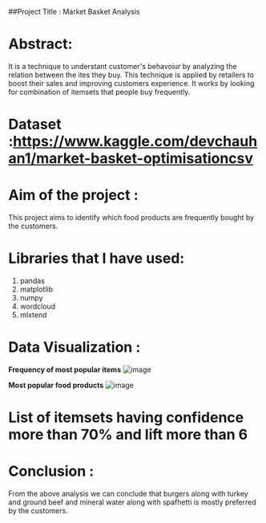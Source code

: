 ##Project Title : Market Basket Analysis

# Abstract:
It is a technique to understant customer's behavoiur by analyzing the relation between the ites they buy. This technique is applied by retailers to boost their sales and improving customers experience. It works by looking for combination of itemsets that people buy frequently.
 
# Dataset  :https://www.kaggle.com/devchauhan1/market-basket-optimisationcsv
 
# Aim of the project :
This project aims to identify which food products are frequently bought by the customers.

# Libraries that I have used:
1. pandas
2. matplotlib
3. numpy
4. wordcloud
5. mlxtend

# Data Visualization :

**Frequency of most popular items**
![image](https://user-images.githubusercontent.com/46518960/143446062-10eb5e6e-3a93-4750-8b14-984006d14780.png)

**Most popular food products**
![image](https://user-images.githubusercontent.com/46518960/143446150-1cf62e27-569a-4e10-98b9-c88dba98c87c.png)

# List of itemsets having confidence more than 70% and lift more than 6


# Conclusion :
From the above analysis we can conclude that burgers along with turkey and ground beef and mineral water along with spafhetti is mostly preferred by the customers.
